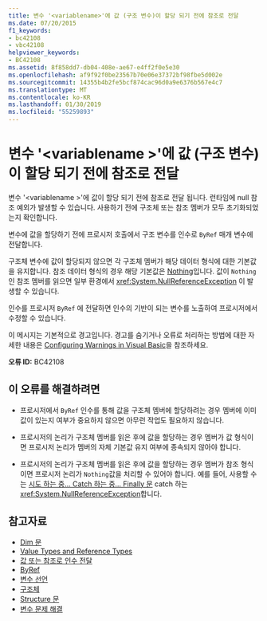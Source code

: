 ```yaml
---
title: 변수 '<variablename>'에 값 (구조 변수)이 할당 되기 전에 참조로 전달
ms.date: 07/20/2015
f1_keywords:
- bc42108
- vbc42108
helpviewer_keywords:
- BC42108
ms.assetid: 8f858dd7-db04-408e-ae67-e4ff2f0e5e30
ms.openlocfilehash: af9f92f0be23567b70e06e37372bf98fbe5d002e
ms.sourcegitcommit: 14355b4b2fe5bcf874cac96d0a9e6376b567e4c7
ms.translationtype: MT
ms.contentlocale: ko-KR
ms.lasthandoff: 01/30/2019
ms.locfileid: "55259893"
---
```

# <a name="variable-variablename-is-passed-by-reference-before-it-has-been-assigned-a-value-structure-variable"></a>변수 '\<variablename >'에 값 (구조 변수)이 할당 되기 전에 참조로 전달
변수 '\<variablename >'에 값이 할당 되기 전에 참조로 전달 됩니다. 런타임에 null 참조 예외가 발생할 수 있습니다. 사용하기 전에 구조체 또는 참조 멤버가 모두 초기화되었는지 확인합니다.  
  
 변수에 값을 할당하기 전에 프로시저 호출에서 구조 변수를 인수로 `ByRef` 매개 변수에 전달합니다.  
  
 구조체 변수에 값이 할당되지 않으면 각 구조체 멤버가 해당 데이터 형식에 대한 기본값을 유지합니다. 참조 데이터 형식의 경우 해당 기본값은 [Nothing](../../visual-basic/language-reference/nothing.md)입니다. 값이 `Nothing` 인 참조 멤버를 읽으면 일부 환경에서 <xref:System.NullReferenceException> 이 발생할 수 있습니다.  
  
 인수를 프로시저 `ByRef` 에 전달하면 인수의 기반이 되는 변수를 노출하여 프로시저에서 수정할 수 있습니다.  
  
 이 메시지는 기본적으로 경고입니다. 경고를 숨기거나 오류로 처리하는 방법에 대한 자세한 내용은 [Configuring Warnings in Visual Basic](/visualstudio/ide/configuring-warnings-in-visual-basic)을 참조하세요.  
  
 **오류 ID:** BC42108  
  
## <a name="to-correct-this-error"></a>이 오류를 해결하려면  
  
-   프로시저에서 `ByRef` 인수를 통해 값을 구조체 멤버에 할당하려는 경우 멤버에 이미 값이 있는지 여부가 중요하지 않으면 아무런 작업도 필요하지 않습니다.  
  
-   프로시저의 논리가 구조체 멤버를 읽은 후에 값을 할당하는 경우 멤버가 값 형식이면 프로시저 논리가 멤버의 자체 기본값 유지 여부에 종속되지 않아야 합니다.  
  
-   프로시저의 논리가 구조체 멤버를 읽은 후에 값을 할당하는 경우 멤버가 참조 형식이면 프로시저 논리가 `Nothing`값을 처리할 수 있어야 합니다. 예를 들어, 사용할 수는 [시도 하는 중... Catch 하는 중... Finally 문](../../visual-basic/language-reference/statements/try-catch-finally-statement.md) catch 하는 <xref:System.NullReferenceException>합니다.  
  
## <a name="see-also"></a>참고자료
- [Dim 문](../../visual-basic/language-reference/statements/dim-statement.md)
- [Value Types and Reference Types](../../visual-basic/programming-guide/language-features/data-types/value-types-and-reference-types.md)
- [값 또는 참조로 인수 전달](../../visual-basic/programming-guide/language-features/procedures/passing-arguments-by-value-and-by-reference.md)
- [ByRef](../../visual-basic/language-reference/modifiers/byref.md)
- [변수 선언](../../visual-basic/programming-guide/language-features/variables/variable-declaration.md)
- [구조체](../../visual-basic/programming-guide/language-features/data-types/structures.md)
- [Structure 문](../../visual-basic/language-reference/statements/structure-statement.md)
- [변수 문제 해결](../../visual-basic/programming-guide/language-features/variables/troubleshooting-variables.md)
